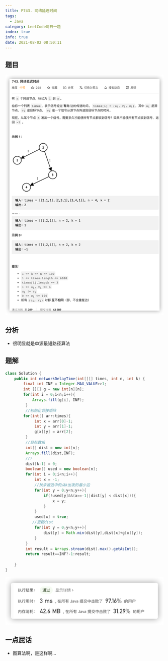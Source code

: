 ```yaml
---
title: P743. 网络延迟时间
tags:
  - Java
category: LeetCode每日一题
index: true
info: true
date: 2021-08-02 08:50:11
---
```


<!-- more -->

## 题目

![image-20210802085227964](https://raw.githubusercontent.com/C1EYE/figureBed/main/img/20210802085228.png)

## 分析

- 很明显就是单源最短路径算法

## 题解

```Java
class Solution {
    public int networkDelayTime(int[][] times, int n, int k) {
        final int INF = Integer.MAX_VALUE>>1;
        int [][] g = new int[n][n];
        for(int i = 0;i<n;i++){
            Arrays.fill(g[i], INF);
         }
         //初始化邻接矩阵
        for(int[] arr:times){
             int x = arr[0]-1;
             int y = arr[1]-1;
             g[x][y] = arr[2];
         }
         //目标数组
         int[] dist = new int[n];
         Arrays.fill(dist,INF);
         //?
         dist[k-1] = 0;
         boolean[] used = new boolean[n];
         for(int i = 0;i<n;i++){
             int x = -1;
             //找未被选中的从k出发的最小边
             for(int y = 0;y<n;y++){
                 if(!used[y]&&(x==-1||dist[y] < dist[x])){
                     x = y;
                 }
             }
             used[x] = true;
            //更新dist
             for(int y = 0;y<n;y++){
                 dist[y] = Math.min(dist[y],dist[x]+g[x][y]);
             }
         }
         int result = Arrays.stream(dist).max().getAsInt();
         return result==INF?-1:result;

    }
}
```

![image-20210802091948282](https://raw.githubusercontent.com/C1EYE/figureBed/main/img/20210802091948.png)

## 一点屁话

- 图算法啊，是这样啊...
